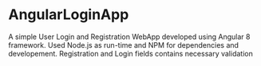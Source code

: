 # AngularLoginApp
A simple User Login and Registration WebApp developed using Angular 8 framework. Used Node.js as run-time and NPM for dependencies and developement. Registration and Login fields contains necessary validation
